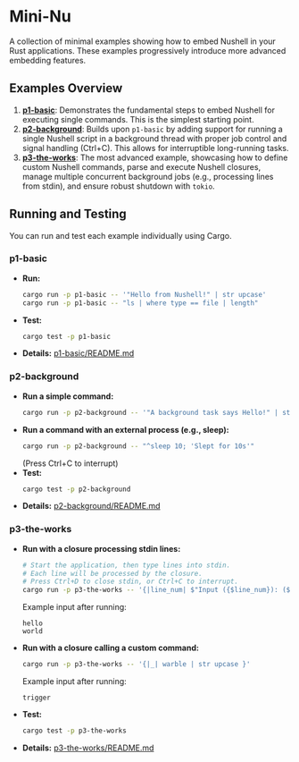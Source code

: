 # Mini-Nu

A collection of minimal examples showing how to embed Nushell in your Rust applications. These examples progressively introduce more advanced embedding features.

## Examples Overview

1.  **[p1-basic](./p1-basic/README.md)**: Demonstrates the fundamental steps to embed Nushell for executing single commands. This is the simplest starting point.
2.  **[p2-background](./p2-background/README.md)**: Builds upon `p1-basic` by adding support for running a single Nushell script in a background thread with proper job control and signal handling (Ctrl+C). This allows for interruptible long-running tasks.
3.  **[p3-the-works](./p3-the-works/README.md)**: The most advanced example, showcasing how to define custom Nushell commands, parse and execute Nushell closures, manage multiple concurrent background jobs (e.g., processing lines from stdin), and ensure robust shutdown with `tokio`.

## Running and Testing

You can run and test each example individually using Cargo.

### p1-basic

*   **Run:**
    ```bash
    cargo run -p p1-basic -- '"Hello from Nushell!" | str upcase'
    cargo run -p p1-basic -- "ls | where type == file | length"
    ```
*   **Test:**
    ```bash
    cargo test -p p1-basic
    ```
*   **Details:** [p1-basic/README.md](./p1-basic/README.md)

### p2-background

*   **Run a simple command:**
    ```bash
    cargo run -p p2-background -- '"A background task says Hello!" | str upcase'
    ```
*   **Run a command with an external process (e.g., sleep):**
    ```bash
    cargo run -p p2-background -- "^sleep 10; 'Slept for 10s'"
    ```
    (Press Ctrl+C to interrupt)
*   **Test:**
    ```bash
    cargo test -p p2-background
    ```
*   **Details:** [p2-background/README.md](./p2-background/README.md)

### p3-the-works

*   **Run with a closure processing stdin lines:**
    ```bash
    # Start the application, then type lines into stdin.
    # Each line will be processed by the closure.
    # Press Ctrl+D to close stdin, or Ctrl+C to interrupt.
    cargo run -p p3-the-works -- '{|line_num| $"Input ({$line_num}): ($in) processed!" }'
    ```
    Example input after running:
    ```
    hello
    world
    ```
*   **Run with a closure calling a custom command:**
    ```bash
    cargo run -p p3-the-works -- '{|_| warble | str upcase }'
    ```
    Example input after running:
    ```
    trigger
    ```
*   **Test:**
    ```bash
    cargo test -p p3-the-works
    ```
*   **Details:** [p3-the-works/README.md](./p3-the-works/README.md)
